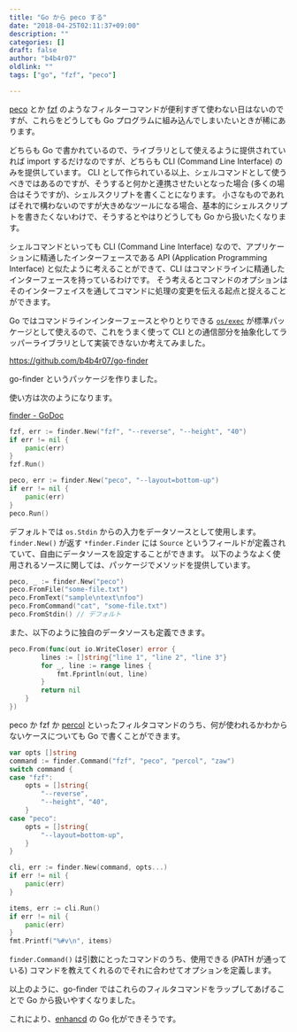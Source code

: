 ```yaml
---
title: "Go から peco する"
date: "2018-04-25T02:11:37+09:00"
description: ""
categories: []
draft: false
author: "b4b4r07"
oldlink: ""
tags: ["go", "fzf", "peco"]

---
```


[peco](https://github.com/peco/peco) とか [fzf](https://github.com/junegunn/fzf) のようなフィルターコマンドが便利すぎて使わない日はないのですが、これらをどうしても Go プログラムに組み込んでしまいたいときが稀にあります。

どちらも Go で書かれているので、ライブラリとして使えるように提供されていれば import するだけなのですが、どちらも CLI (Command Line Interface) のみを提供しています。
CLI として作られている以上、シェルコマンドとして使うべきではあるのですが、そうすると何かと連携させたいとなった場合 (多くの場合はそうですが)、シェルスクリプトを書くことになります。
小さなものであればそれで構わないのですが大きめなツールになる場合、基本的にシェルスクリプトを書きたくないわけで、そうするとやはりどうしても Go から扱いたくなります。

シェルコマンドといっても CLI (Command Line Interface) なので、アプリケーションに精通したインターフェースである API (Application Programming Interface) と似たように考えることができて、CLI はコマンドラインに精通したインターフェースを持っているわけです。
そう考えるとコマンドのオプションはそのインターフェイスを通してコマンドに処理の変更を伝える起点と捉えることができます。

Go ではコマンドラインインターフェースとやりとりできる [`os/exec`](https://golang.org/pkg/os/exec/) が標準パッケージとして使えるので、これをうまく使って CLI との通信部分を抽象化してラッパーライブラリとして実装できないか考えてみました。

https://github.com/b4b4r07/go-finder

go-finder というパッケージを作りました。

使い方は次のようになります。

[finder - GoDoc](https://godoc.org/github.com/b4b4r07/go-finder)

```go
fzf, err := finder.New("fzf", "--reverse", "--height", "40")
if err != nil {
	panic(err)
}
fzf.Run()
```

```go
peco, err := finder.New("peco", "--layout=bottom-up")
if err != nil {
	panic(err)
}
peco.Run()
```

デフォルトでは `os.Stdin` からの入力をデータソースとして使用します。
`finder.New()` が返す `*finder.Finder` には `Source` というフィールドが定義されていて、自由にデータソースを設定することができます。
以下のようなよく使用されるソースに関しては、パッケージでメソッドを提供しています。

```go
peco, _ := finder.New("peco")
peco.FromFile("some-file.txt")
peco.FromText("sample\ntext\nfoo")
peco.FromCommand("cat", "some-file.txt")
peco.FromStdin() // デフォルト
```

また、以下のように独自のデータソースも定義できます。

```go
peco.From(func(out io.WriteCloser) error {
		lines := []string{"line 1", "line 2", "line 3"}
		for _, line := range lines {
			fmt.Fprintln(out, line)
		}
		return nil
	}
})
```

peco か fzf か [percol](https://github.com/mooz/percol) といったフィルタコマンドのうち、何が使われるかわからないケースについても Go で書くことができます。

```go
var opts []string
command := finder.Command("fzf", "peco", "percol", "zaw")
switch command {
case "fzf":
	opts = []string{
		"--reverse",
		"--height", "40",
	}
case "peco":
	opts = []string{
		"--layout=bottom-up",
	}
}

cli, err := finder.New(command, opts...)
if err != nil {
	panic(err)
}

items, err := cli.Run()
if err != nil {
	panic(err)
}
fmt.Printf("%#v\n", items)
```

`finder.Command()` は引数にとったコマンドのうち、使用できる (PATH が通っている) コマンドを教えてくれるのでそれに合わせてオプションを定義します。

以上のように、go-finder ではこれらのフィルタコマンドをラップしてあげることで Go から扱いやすくなりました。

これにより、[enhancd](https://github.com/b4b4r07/enhancd) の Go 化ができそうです。
